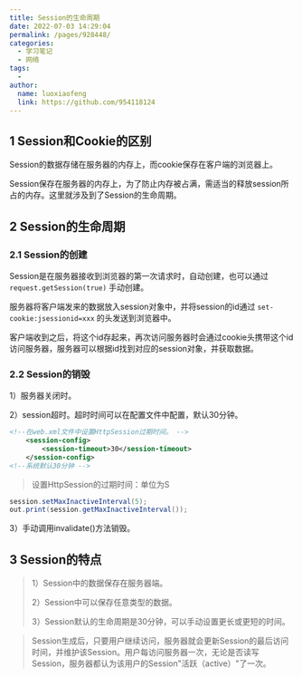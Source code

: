 ```yaml
---
title: Session的生命周期
date: 2022-07-03 14:29:04
permalink: /pages/928448/
categories:
  - 学习笔记
  - 网络
tags:
  - 
author: 
  name: luoxiaofeng
  link: https://github.com/954118124
---
```

## 1 Session和Cookie的区别
Session的数据存储在服务器的内存上，而cookie保存在客户端的浏览器上。

Session保存在服务器的内存上，为了防止内存被占满，需适当的释放session所占的内存。这里就涉及到了Session的生命周期。
<!-- more -->
## 2 Session的生命周期

### 2.1 Session的创建
Session是在服务器接收到浏览器的第一次请求时，自动创建，也可以通过 `request.getSession(true)` 手动创建。

服务器将客户端发来的数据放入session对象中，并将session的id通过 `set-cookie:jsessionid=xxx` 的头发送到浏览器中。

客户端收到之后，将这个id存起来，再次访问服务器时会通过cookie头携带这个id访问服务器，服务器可以根据id找到对应的session对象，并获取数据。

### 2.2 Session的销毁
1）服务器关闭时。

2）session超时。超时时间可以在配置文件中配置，默认30分钟。
````xml
<!--在web.xml文件中设置HttpSession过期时间。 -->
    <session-config>
        <session-timeout>30</session-timeout>
    </session-config>
<!--系统默认30分钟 -->
````
> 设置HttpSession的过期时间：单位为S

````java
session.setMaxInactiveInterval(5);
out.print(session.getMaxInactiveInterval());
````

3）手动调用invalidate()方法销毁。

## 3 Session的特点
> 1）Session中的数据保存在服务器端。
> 
> 2）Session中可以保存任意类型的数据。
> 
> 3）Session默认的生命周期是30分钟，可以手动设置更长或更短的时间。

> Session生成后，只要用户继续访问，服务器就会更新Session的最后访问时间，并维护该Session。用户每访问服务器一次，无论是否读写Session，服务器都认为该用户的Session"活跃（active）"了一次。
